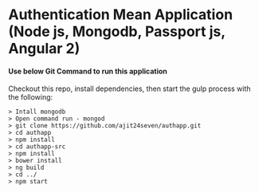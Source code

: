 # Authentication Mean Application (Node js, Mongodb, Passport js, Angular 2)

#### Use below Git Command to run this application
Checkout this repo, install dependencies, then start the gulp process with the following:

```
> Intall mongodb
> Open command run - mongod
> git clone https://github.com/ajit24seven/authapp.git
> cd authapp
> npm install
> cd authapp-src
> npm install
> bower install
> ng build
> cd ../
> npm start

```
